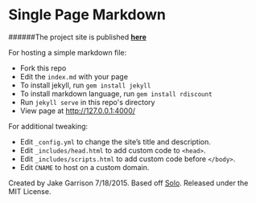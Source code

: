 
# Single Page Markdown

######The project site is published __[here](http://jake-g.github.io/Vehicle-Infotainment-Center)__

For hosting a simple markdown file:

* Fork this repo
* Edit the `index.md` with your page
* To install jekyll, run `gem install jekyll`
* To install markdown language, run `gem install rdiscount`
* Run `jekyll serve` in this repo's directory
* View page at <http://127.0.0.1:4000/>

For additional tweaking:

* Edit `_config.yml` to change the site’s title and description.
* Edit `_includes/head.html` to add custom code to `<head>`.
* Edit `_includes/scripts.html` to add custom code before `</body>`.
* Edit `CNAME` to host on a custom domain.

Created by Jake Garrison 7/18/2015. Based off [Solo](https://github.com/chibicode/solo). Released under the MIT License.
